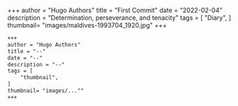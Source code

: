 +++
author = "Hugo Authors"
title = "First Commit"
date = "2022-02-04"
description = "Determination, perseverance, and tenacity"
tags = [
    "Diary",
]
thumbnail= "images/maldives-1993704_1920.jpg"
+++

```md
+++
author = "Hugo Authors"
title = "--"
date = "--"
description = "--"
tags = [
    "thumbnail",
]
thumbnail= "images/...""
+++
```
